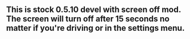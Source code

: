 ## This is stock 0.5.10 devel with screen off mod. The screen will turn off after 15 seconds no matter if you're driving or in the settings menu.
